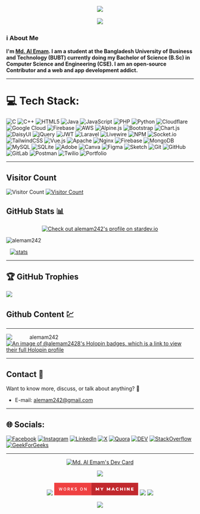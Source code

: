 <p align="center">
  <img src="https://readme-typing-svg.herokuapp.com/?center=true&vCenter=true&color=2AF781FF&width=800&lines=Welcome+to+my+profile;It's+me+Alemam" />
</p>
<p align="center">
  <img src="https://readme-typing-svg.herokuapp.com/?center=true&vCenter=true&color=1ADC32FF&width=800&lines=Always+learning+new+things" />
</p>

<div>
      <h3>ℹ️ About Me </h3>
      <p>
        <b>
          I'm <a href="https://www.facebook.com/suvo242">Md. Al Emam</a>. I am a student at the Bangladesh University of Business and
          Technology (BUBT) currently doing my Bachelor of Science (B.Sc) in Computer Science and Engineering (CSE). I am an open-source Contributor and a web and app development
          addict.
          </b>
      </p>
</div>
<hr>

# 💻 Tech Stack:
![C](https://img.shields.io/badge/c-%2300599C.svg?style=flat&logo=c&logoColor=white) ![C++](https://img.shields.io/badge/c++-%2300599C.svg?style=flat&logo=c%2B%2B&logoColor=white) ![HTML5](https://img.shields.io/badge/html5-%23E34F26.svg?style=flat&logo=html5&logoColor=white) ![Java](https://img.shields.io/badge/java-%23ED8B00.svg?style=flat&logo=openjdk&logoColor=white) ![JavaScript](https://img.shields.io/badge/javascript-%23323330.svg?style=flat&logo=javascript&logoColor=%23F7DF1E) ![PHP](https://img.shields.io/badge/php-%23777BB4.svg?style=flat&logo=php&logoColor=white) ![Python](https://img.shields.io/badge/python-3670A0?style=flat&logo=python&logoColor=ffdd54) ![Cloudflare](https://img.shields.io/badge/Cloudflare-F38020?style=flat&logo=Cloudflare&logoColor=white) ![Google Cloud](https://img.shields.io/badge/GoogleCloud-%234285F4.svg?style=flat&logo=google-cloud&logoColor=white) ![Firebase](https://img.shields.io/badge/firebase-%23039BE5.svg?style=flat&logo=firebase) ![AWS](https://img.shields.io/badge/AWS-%23FF9900.svg?style=flat&logo=amazon-aws&logoColor=white) ![Alpine.js](https://img.shields.io/badge/alpinejs-white.svg?style=flat&logo=alpinedotjs&logoColor=%238BC0D0) ![Bootstrap](https://img.shields.io/badge/bootstrap-%238511FA.svg?style=flat&logo=bootstrap&logoColor=white) ![Chart.js](https://img.shields.io/badge/chart.js-F5788D.svg?style=flat&logo=chart.js&logoColor=white) ![DaisyUI](https://img.shields.io/badge/daisyui-5A0EF8?style=flat&logo=daisyui&logoColor=white) ![jQuery](https://img.shields.io/badge/jquery-%230769AD.svg?style=flat&logo=jquery&logoColor=white) ![JWT](https://img.shields.io/badge/JWT-black?style=flat&logo=JSON%20web%20tokens) ![Laravel](https://img.shields.io/badge/laravel-%23FF2D20.svg?style=flat&logo=laravel&logoColor=white) ![Livewire](https://img.shields.io/badge/livewire-%234e56a6.svg?style=flat&logo=livewire&logoColor=white) ![NPM](https://img.shields.io/badge/NPM-%23CB3837.svg?style=flat&logo=npm&logoColor=white) ![Socket.io](https://img.shields.io/badge/Socket.io-black?style=flat&logo=socket.io&badgeColor=010101) ![TailwindCSS](https://img.shields.io/badge/tailwindcss-%2338B2AC.svg?style=flat&logo=tailwind-css&logoColor=white) ![Vue.js](https://img.shields.io/badge/vue.js-%2335495e.svg?style=flat&logo=vuedotjs&logoColor=%234FC08D) ![Apache](https://img.shields.io/badge/apache-%23D42029.svg?style=flat&logo=apache&logoColor=white) ![Nginx](https://img.shields.io/badge/nginx-%23009639.svg?style=flat&logo=nginx&logoColor=white) ![Firebase](https://img.shields.io/badge/firebase-a08021?style=flat&logo=firebase&logoColor=ffcd34) ![MongoDB](https://img.shields.io/badge/MongoDB-%234ea94b.svg?style=flat&logo=mongodb&logoColor=white) ![MySQL](https://img.shields.io/badge/mysql-4479A1.svg?style=flat&logo=mysql&logoColor=white) ![SQLite](https://img.shields.io/badge/sqlite-%2307405e.svg?style=flat&logo=sqlite&logoColor=white) ![Adobe](https://img.shields.io/badge/adobe-%23FF0000.svg?style=flat&logo=adobe&logoColor=white) ![Canva](https://img.shields.io/badge/Canva-%2300C4CC.svg?style=flat&logo=Canva&logoColor=white) ![Figma](https://img.shields.io/badge/figma-%23F24E1E.svg?style=flat&logo=figma&logoColor=white) ![Sketch](https://img.shields.io/badge/Sketch-FFB387?style=flat&logo=sketch&logoColor=black) ![Git](https://img.shields.io/badge/git-%23F05033.svg?style=flat&logo=git&logoColor=white) ![GitHub](https://img.shields.io/badge/github-%23121011.svg?style=flat&logo=github&logoColor=white) ![GitLab](https://img.shields.io/badge/gitlab-%23181717.svg?style=flat&logo=gitlab&logoColor=white) ![Postman](https://img.shields.io/badge/Postman-FF6C37?style=flat&logo=postman&logoColor=white) ![Twilio](https://img.shields.io/badge/Twilio-F22F46?style=flat&logo=Twilio&logoColor=white) ![Portfolio](https://img.shields.io/badge/Portfolio-%23000000.svg?style=flat&logo=firefox&logoColor=#FF7139)

<hr>

## Visitor Count

![Visitor Count](https://profile-counter.glitch.me/alemam242/count.svg)
[![Visitor Count](https://profile-counter.glitch.me/alemam242)](https://visitcount.itsvg.in)

## GitHub Stats 📊

<p align="center">
    <a href="https://stardev.io/developers/alemam242">
        <img alt="Check out alemam242&apos;s profile on stardev.io" src="https://stardev.io/developers/alemam242/badge/languages/global.svg" />
    </a>
</p>
<div align="left">
    <p>
        <img width="50%" align="" src="https://github-readme-streak-stats.herokuapp.com/?user=alemam242&theme=algolia" alt="alemam242" />
    </p>
    <a href="https://github.com/anuraghazra/github-readme-stats">
        <img width="52%" style="margin-left: 10px" alt="stats" src="https://github-readme-stats.vercel.app/api?username=alemam242&show_icons=true&count_private=true&include_all_commits=true&theme=algolia"/>
    </a>
</div>

<hr>

## 🏆 GitHub Trophies
![](https://github-profile-trophy.vercel.app/?username=alemam242&theme=onedark&no-frame=false&no-bg=true&margin-w=4)

## Github Content 💹

<hr>

<div align="center">
<p><img width="37%" align="left" src="https://github-readme-stats.vercel.app/api/top-langs?username=alemam242&show_icons=true&locale=en&layout=compact&theme=algolia" alt="alemam242" /></p>

<!--<p>&nbsp;<img align="center" src="https://github-readme-stats.vercel.app/api?username=alemam242&show_icons=true&locale=en" alt="alemam242" /></p>-->


</div>

[![An image of @alemam2428's Holopin badges, which is a link to view their full Holopin profile](https://holopin.me/alemam2428)](https://holopin.io/@alemam2428)

<hr>

## Contact 📧

Want to know more, discuss, or talk about anything? 💬

- E-mail: alemam242@gmail.com

<hr>

## 🌐 Socials:
[![Facebook](https://img.shields.io/badge/Facebook-%231877F2.svg?logo=Facebook&logoColor=white)](https://facebook.com/suvo242)
[![Instagram](https://img.shields.io/badge/Instagram-%23E4405F.svg?logo=Instagram&logoColor=white)](https://instagram.com/alemamsuvo)
[![LinkedIn](https://img.shields.io/badge/LinkedIn-%230077B5.svg?logo=linkedin&logoColor=white)](https://linkedin.com/in/alemam242)
[![X](https://img.shields.io/badge/X-black.svg?logo=X&logoColor=white)](https://x.com/alemam242)
[![Quora](https://img.shields.io/badge/Quora-%231877F2.svg?logo=quora&logoColor=red&color=darkred)](https://www.quora.com/profile/Md-Al-Emam-1)
[![DEV](https://img.shields.io/badge/DEV.TO-%230077B5.svg?logo=dev.to&logoColor=white&color=white)](https://dev.to/alemam242)
[![StackOverflow](https://img.shields.io/badge/StackOverflow-black.svg?logo=StackOverflow&logoColor=orange)](https://stackoverflow.com/users/20741313/md-al-emam)
[![GeekForGeeks](https://img.shields.io/badge/GeekForGeeks-black.svg?logo=geeksforgeeks&logoColor=white&color=yellow)](https://auth.geeksforgeeks.org/user/alemadzc7)

<hr>

<!--![GitHub metrics](https://metrics.lecoq.io/alemam242)-->
<p align="center">
  <a href="https://app.daily.dev/alemam242"><img src="https://api.daily.dev/devcards/v2/m5j09iZO2lBItDqLI9PmR.png?r=589" width="356" alt="Md. Al Emam's Dev Card"/></a>
</p>
<p align="center">
  <img src="https://readme-typing-svg.herokuapp.com/?center=true&vCenter=true&color=016EEA&width=800&lines=This+page+is+best+viewed+in+dark+mode.;Hope+you+enjoy!;Now+we+both+probably+need+to+get+back+to+coding" />
</p>

<p align="center">
  <img height="33.9px" src="https://forthebadge.com/images/badges/built-with-love.svg">
  <img height="33.9px" src="https://github.com/8BitJonny/8BitJonny/blob/master/worksOnMyMachine.svg">
  <img height="33.9px" src="https://forthebadge.com/images/badges/powered-by-black-magic.svg">
  <img height="33.9px" src="https://forthebadge.com/images/badges/makes-people-smile.svg">
</p>
<p align="center">
  <img src="https://readme-typing-svg.herokuapp.com/?center=true&vCenter=true&color=2AF781FF&width=800&lines=Thanks+for+visiting!" />
</p>


